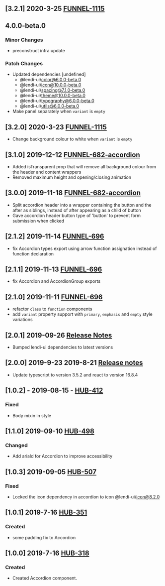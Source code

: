 ## [3.2.1] 2020-3-25 [FUNNEL-1115](https://creditandfinance.atlassian.net/browse/FUNNEL-1115)

## 4.0.0-beta.0

### Minor Changes

- preconstruct infra update

### Patch Changes

- Updated dependencies [undefined]
  - @lendi-ui/color@6.0.0-beta.0
  - @lendi-ui/icon@10.0.0-beta.0
  - @lendi-ui/spacing@7.1.0-beta.0
  - @lendi-ui/theme@10.0.0-beta.0
  - @lendi-ui/typography@6.0.0-beta.0
  - @lendi-ui/utils@6.0.0-beta.0
- Make panel separately when `variant` is `empty`

## [3.2.0] 2020-3-23 [FUNNEL-1115](https://creditandfinance.atlassian.net/browse/FUNNEL-1115)

- Change background colour to white when `variant` is `empty`

## [3.1.0] 2019-12-12 [FUNNEL-682-accordion](https://creditandfinance.atlassian.net/browse/FUNNEL-807)

- Added isTransparent prop that will remove all background colour from the header and content wrappers
- Removed maximum height and opening/closing animation

## [3.0.0] 2019-11-18 [FUNNEL-682-accordion](https://creditandfinance.atlassian.net/browse/FUNNEL-682)

- Split accordion header into a wrapper containing the button and the after as siblings, instead of after appearing as a child of button
- Gave accordion header button type of 'button' to prevent form submission when clicked

## [2.1.2] 2019-11-14 [FUNNEL-696](https://creditandfinance.atlassian.net/browse/FUNNEL-696)

- fix Accordion types export using arrow function assignation instead of function declaration

## [2.1.1] 2019-11-13 [FUNNEL-696](https://creditandfinance.atlassian.net/browse/FUNNEL-696)

- fix Accordion and AccordionGroup exports

## [2.1.0] 2019-11-11 [FUNNEL-696](https://creditandfinance.atlassian.net/browse/FUNNEL-696)

- refactor `class` to `function` components
- add `variant` property support with `primary`, `emphasis` and `empty` style variations

## [2.0.1] 2019-09-26 [Release Notes](https://creditandfinance.atlassian.net/wiki/spaces/HUB/pages/803930391/Upcoming+Major+Changes)

- Bumped lendi-ui dependencies to latest versions

## [2.0.0] 2019-9-23 2019-8-21 [Release notes](https://creditandfinance.atlassian.net/wiki/spaces/HUB/pages/803930391/Upcoming+Major+Changes)

- Update typescript to version 3.5.2 and react to version 16.8.4

## [1.0.2] - 2019-08-15 - [HUB-412](https://creditandfinance.atlassian.net/browse/HUB-412)

### Fixed

- Body mixin in style

## [1.1.0] 2019-09-10 [HUB-498](https://creditandfinance.atlassian.net/browse/HUB-498)

### Changed

- Add ariaId for Accordion to improve accessibility

## [1.0.3] 2019-09-05 [HUB-507](https://creditandfinance.atlassian.net/browse/HUB-507)

### Fixed

- Locked the icon dependency in accordion to icon @lendi-ui/icon@8.2.0

## [1.0.1] 2019-7-16 [HUB-351](https://creditandfinance.atlassian.net/browse/HUB-351)

### Created

- some padding fix to Accordion

## [1.0.0] 2019-7-16 [HUB-318](https://creditandfinance.atlassian.net/browse/HUB-318)

### Created

- Created Accordion component.

